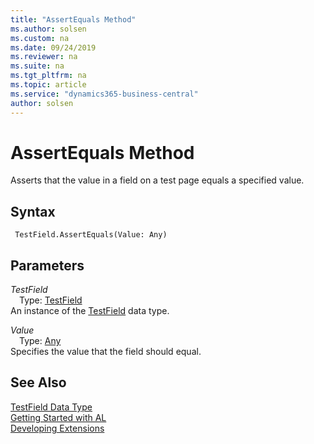 ```yaml
---
title: "AssertEquals Method"
ms.author: solsen
ms.custom: na
ms.date: 09/24/2019
ms.reviewer: na
ms.suite: na
ms.tgt_pltfrm: na
ms.topic: article
ms.service: "dynamics365-business-central"
author: solsen
---
```

[//]: # (START>DO_NOT_EDIT)
[//]: # (IMPORTANT:Do not edit any of the content between here and the END>DO_NOT_EDIT.)
[//]: # (Any modifications should be made in the .xml files in the ModernDev repo.)
# AssertEquals Method
Asserts that the value in a field on a test page equals a specified value.


## Syntax
```
 TestField.AssertEquals(Value: Any)
```
## Parameters
*TestField*  
&emsp;Type: [TestField](testfield-data-type.md)  
An instance of the [TestField](testfield-data-type.md) data type.  

*Value*  
&emsp;Type: [Any](../any/any-data-type.md)  
Specifies the value that the field should equal.  



[//]: # (IMPORTANT: END>DO_NOT_EDIT)
## See Also
[TestField Data Type](testfield-data-type.md)  
[Getting Started with AL](../../devenv-get-started.md)  
[Developing Extensions](../../devenv-dev-overview.md)